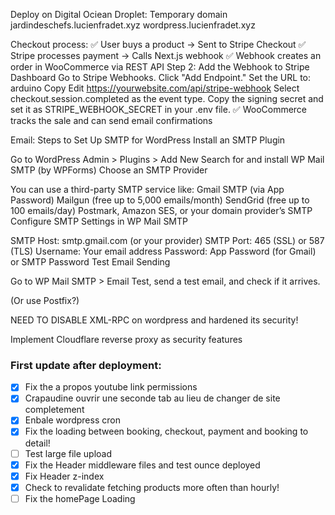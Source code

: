 Deploy on Digital Ociean Droplet:
  Temporary domain
    jardindeschefs.lucienfradet.xyz
    wordpress.lucienfradet.xyz

Checkout process:
  ✅ User buys a product → Sent to Stripe Checkout
  ✅ Stripe processes payment → Calls Next.js webhook
  ✅ Webhook creates an order in WooCommerce via REST API
    Step 2: Add the Webhook to Stripe Dashboard
    Go to Stripe Webhooks.
    Click "Add Endpoint."
    Set the URL to:
    arduino
    Copy
    Edit
    https://yourwebsite.com/api/stripe-webhook
    Select checkout.session.completed as the event type.
    Copy the signing secret and set it as STRIPE_WEBHOOK_SECRET in your .env file.
  ✅ WooCommerce tracks the sale and can send email confirmations


Email:
  Steps to Set Up SMTP for WordPress
  Install an SMTP Plugin

  Go to WordPress Admin > Plugins > Add New
  Search for and install WP Mail SMTP (by WPForms)
  Choose an SMTP Provider

  You can use a third-party SMTP service like:
  Gmail SMTP (via App Password)
  Mailgun (free up to 5,000 emails/month)
  SendGrid (free up to 100 emails/day)
  Postmark, Amazon SES, or your domain provider’s SMTP
  Configure SMTP Settings in WP Mail SMTP

  SMTP Host: smtp.gmail.com (or your provider)
  SMTP Port: 465 (SSL) or 587 (TLS)
  Username: Your email address
  Password: App Password (for Gmail) or SMTP Password
  Test Email Sending

  Go to WP Mail SMTP > Email Test, send a test email, and check if it arrives.

(Or use Postfix?)

NEED TO DISABLE XML-RPC on wordpress and hardened its security!

Implement Cloudflare reverse proxy as security features

### First update after deployment:
- [x] Fix the a propos youtube link permissions
- [x] Crapaudine ouvrir une seconde tab au lieu de changer de site completement
- [x] Enbale wordpress cron
- [x] Fix the loading between booking, checkout, payment and booking to detail!
- [ ] Test large file upload
- [x] Fix the Header middleware files and test ounce deployed
- [x] Fix Header z-index
- [x] Check to revalidate fetching products more often than hourly!
- [ ] Fix the homePage Loading
